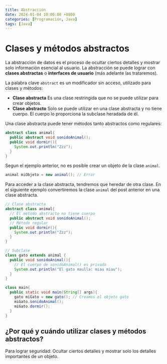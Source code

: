 ```yaml
---
title: Abstracción
date: 2024-01-04 10:00:00 +0800
categories: [Programación, Java]
tags: [Java]
---
```


# Clases y métodos abstractos

La abstracción de datos es el proceso de ocultar ciertos detalles y mostrar solo información esencial al usuario. La abstracción se puede lograr con **clases abstractas** o **interfaces de usuario** (más adelante las trataremos).

La palabra clave `abstract` es un modificador sin acceso, utilizado para clases y métodos:

* **Clase abstracta** Es una clase restringida que no se puede utilizar para crear objetos.
* **Clase abstracto** Solo se puede utilizar en una clase abstracta y no tiene cuerpo. El cuerpo lo proporciona la subclase heradada de él.

Una clase abstracta puede tener métodos tanto abstractos como regulares:

```java
abstract class animal{
  public abstract void sonidoAnimal();
  public void dormir(){
    System.out.println("Zzz");
  }
}
```

Segun el ejemplo anterior, no es posible crear un objeto de la clase `animal`.

```java
animal miObjeto = new animal(); // Error
```

Para acceder a la clase abstracta, tendremos que heredar de otra clase. En el siguiente ejemplo convertiremos la clase `animal` del post anterior en una clase abstracta.

```java
// Clase abstracta
abstract class animal{
  // El método abstracto no tiene cuerpo
  public abstract void sonidoAnimal();
  // Método regular
  public void dormir(){
    System.out.println("Zzz");
  }
}

// Subclase
class gato extends animal {
  public void sonidoAnimal(){
    // El cuerpo de sonidoAnimal() es privado
    System.out.println("El gato maulla: miau miau");
  }
}

class main{
  public static void main(String[] args){
    gato miGato = new gato(); // Creamos el objeto gato
    miGato.sonidoAnimal();
    miGato.dormir();
  }
}
```

## ¿Por qué y cuándo utilizar clases y métodos abstractos?

Para lograr seguridad: Ocultar ciertos detalles y mostrar solo los detalles importantes de un objeto. 
